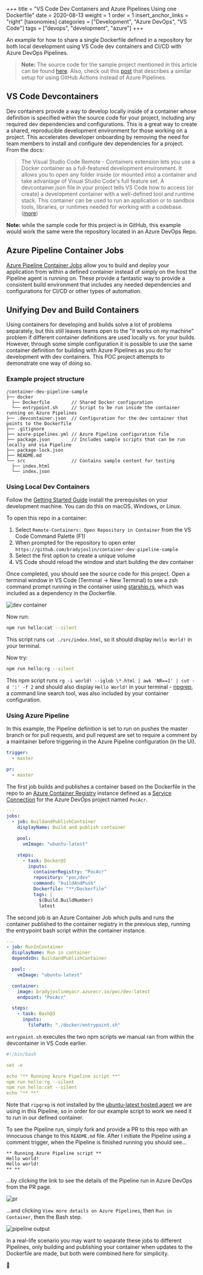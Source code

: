 +++
title = "VS Code Dev Containers and Azure Pipelines Using one Dockerfile"
date = 2020-08-13
weight = 1
order = 1
insert_anchor_links = "right"
[taxonomies]
categories = ["Development", "Azure DevOps", "VS Code"]
tags = ["devops", "development", "azure"]
+++

An example for how to share a single Dockerfile defined in a repository for both local development using VS Code dev containers and CI/CD with Azure DevOps Pipelines.

<!-- more -->

> **Note:** The source code for the sample project mentioned in this article can be found [here](https://github.com/bradyjoslin/container-dev-pipeline-sample). Also, check out this [post](../dev-action-container) that describes a similar setup for using GitHub Actions instead of Azure Pipelines.

## VS Code Devcontainers

Dev containers provide a way to develop locally inside of a container whose definition is specified within the source code for your project, including any required dev dependencies and configurations. This is a great way to create a shared, reproducible development environment for those working on a project. This accelerates developer onboarding by removing the need for team members to install and configure dev dependencies for a project. From the docs:

> The Visual Studio Code Remote - Containers extension lets you use a Docker container as a full-featured development environment. It allows you to open any folder inside (or mounted into) a container and take advantage of Visual Studio Code's full feature set. A devcontainer.json file in your project tells VS Code how to access (or create) a development container with a well-defined tool and runtime stack. This container can be used to run an application or to sandbox tools, libraries, or runtimes needed for working with a codebase. ([more](https://code.visualstudio.com/docs/remote/containers))

**Note:** while the sample code for this project is in GitHub, this example would work the same were the repository located in an Azure DevOps Repo.

## Azure Pipeline Container Jobs

[Azure Pipeline Container Jobs](https://docs.microsoft.com/en-us/azure/devops/pipelines/process/container-phases?view=azure-devops) allow you to build and deploy your application from within a defined container instead of simply on the host the Pipeline agent is running on. These provide a fantastic way to provide a consistent build environment that includes any needed dependencies and configurations for CI/CD or other types of automation.

## Unifying Dev and Build Containers

Using containers for developing and builds solve a lot of problems separately, but this still leaves teams open to the "it works on my machine" problem if different container definitions are used locally vs. for your builds. However, through some simple configuration it is possible to use the same container definition for building with Azure Pipelines as you do for development with dev containers. This POC project attempts to demonstrate one way of doing so.

### Example project structure

```text
/container-dev-pipeline-sample
├── docker
  ├── Dockerfile        // Shared Docker configuration
  └── entrypoint.sh     // Script to be run inside the container running on Azure Pipelines
├── .devcontainer.json  // Configuration for the dev container that points to the Dockerfile
├── .gitignore
├── azure-pipelines.yml // Azure Pipeline configuration file
├── package.json        // Includes sample scripts that can be run locally and via Pipeline
├── package-lock.json
├── README.md
└── src                 // Contains sample content for testing
  ├── index.html
  └── index.json
```

### Using Local Dev Containers

Follow the [Getting Started Guide](https://code.visualstudio.com/docs/remote/containers#_getting-started) install the prerequisites on your development machine. You can do this on macOS, Windows, or Linux.

To open this repo in a container:

1. Select `Remote-Containers: Open Repository in Container` from the VS Code Command Palette (F1)
1. When prompted for the repository to open enter `https://github.com/bradyjoslin/container-dev-pipeline-sample`
1. Select the first option to create a unique volume
1. VS Code should reload the window and start building the dev container

Once completed, you should see the source code for this project. Open a terminal window in VS Code (Terminal -> New Terminal) to see a zsh command prompt running in the container using [starship.rs](https://starship.rs), which was included as a dependency in the Dockerfile.

![dev container](vs-code-dev-container.png)

Now run:

```sh
npm run hello:cat --silent
```

This script runs `cat ./src/index.html`, so it should display `Hello World!` in your terminal.

Now try:

```sh
npm run hello:rg --silent
```

This npm script runs `rg -i world! --iglob \*.html | awk 'NR==1' | cut -d ':' -f 2` and should also display `Hello World!` in your terminal - [ripgrep](https://github.com/BurntSushi/ripgrep), a command line search tool, was also included by your container configuration.

### Using Azure Pipeline

In this example, the Pipeline definition is set to run on pushes the master branch or for pull requests, and pull request are set to require a comment by a maintainer before triggering in the Azure Pipeline configuration (in the UI).

```yaml
trigger:
  - master

pr:
  - master
```

The first job builds and publishes a container based on the Dockerfile in the repo to an [Azure Container Registry](https://azure.microsoft.com/en-us/services/container-registry/) instance defined as a [Service Connection](https://docs.microsoft.com/en-us/azure/devops/pipelines/library/service-endpoints?view=azure-devops&tabs=yaml) for the Azure DevOps project named `PocAcr`.

```yaml
---
jobs:
  - job: BuildandPublishContainer
    displayName: Build and publish container

    pool:
      vmImage: "ubuntu-latest"

    steps:
      - task: Docker@2
        inputs:
          containerRegistry: "PocAcr"
          repository: "poc/dev"
          command: "buildAndPush"
          Dockerfile: "**/Dockerfile"
          tags: |
            $(Build.BuildNumber)
            latest
```

The second job is an Azure Container Job which pulls and runs the container published to the container registry in the previous step, running the entrypoint bash script within the container instance.

```yaml
---
- job: RunInContainer
  displayName: Run in container
  dependsOn: BuildandPublishContainer

  pool:
    vmImage: "ubuntu-latest"

  container:
    image: bradyjoslinmyacr.azurecr.io/poc/dev:latest
    endpoint: "PocAcr"

  steps:
    - task: Bash@3
      inputs:
        filePath: "./docker/entrypoint.sh"
```

`entrypoint.sh` executes the two npm scripts we manual ran from within the devcontainer in VS Code earlier.

```yml
#!/bin/bash

set -e

echo "** Running Azure Pipeline script **"
npm run hello:rg --silent
npm run hello:cat --silent
echo "** **"
```

Note that `ripgrep` is not installed by the [ubuntu-latest hosted agent](https://github.com/actions/virtual-environments/blob/main/images/linux/Ubuntu2004-README.md) we are using in this Pipeline, so in order for our example script to work we need it to run in our defined container.

To see the Pipeline run, simply fork and provide a PR to this repo with an innocuous change to this `README.md` file. After I initiate the Pipeline using a comment trigger, when the Pipeline is finished running you should see...

```text
** Running Azure Pipeline script **
Hello world!
Hello world!
** **
```

...by clicking the link to see the details of the Pipeline run in Azure DevOps from the PR page.

![pr](pr.png)

...and clicking `View more details on Azure Pipelines`, then `Run in Container`, then the Bash step.

![pipeline output](pipeline-output.png)

In a real-life scenario you may want to separate these jobs to different Pipelines, only building and publishing your container when updates to the Dockerfile are made, but both were combined here for simplicity.

🎉
